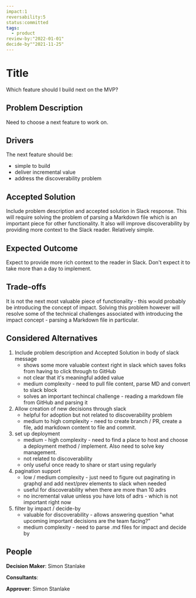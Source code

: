 ```yaml
---
impact:1
reversability:5
status:committed
tags:
  - product
review-by:"2022-01-01"
decide-by""2021-11-25"
---
```

# Title
Which feature should I build next on the MVP?

## Problem Description
Need to choose a next feature to work on.

## Drivers
The next feature should be:
- simple to build
- deliver incremental value
- address the discoverability problem

## Accepted Solution
Include problem description and accepted solution in Slack response. This will require solving the problem of parsing a Markdown file which is an important piece for other functionality. It also will improve discoverability by providing more context to the Slack reader. Relatively simple.

## Expected Outcome
Expect to provide more rich context to the reader in Slack. Don't expect it to take more than a day to implement.

## Trade-offs
It is not the next most valuable piece of functionality - this would probably be introducing the concept of impact. Solving this problem however will resolve some of the technical challenges associated with introducing the impact concept - parsing a Markdown file in particular.

## Considered Alternatives
1. Include problem description and Accepted Solution in body of slack message
    - shows some more valuable context right in slack which saves folks from having to click through to GitHub
    - not clear that it's meaningful added value
    - medium complexity - need to pull file content, parse MD and convert to slack block
    - solves an important techincal challenge - reading a markdown file from GitHub and parsing it
1. Allow creation of new decisions through slack
    - helpful for adoption but not related to discoverability problem
    - medium to high complexity - need to create branch / PR, create a file, add markdown content to file and commit.
1. set up deployment
    - medium - high complexity - need to find a place to host and choose a deployment method / implement. Also need to solve key management.
    - not related to discoverability
    - only useful once ready to share or start using regularly
1. pagination support
    - low / medium complexity - just need to figure out paginating in graphql and add next/prev elements to slack when needed
    - useful for discoverability when there are more than 10 adrs
    - no incremental value unless you have lots of adrs - which is not important right now
1. filter by impact / decide-by
    - valuable for discoverability - allows answering question "what upcoming important decisions are the team facing?"
    - medium complexity - need to parse .md files for impact and decide by

## People
**Decision Maker**: Simon Stanlake

**Consultants**:

**Approver**: Simon Stanlake
